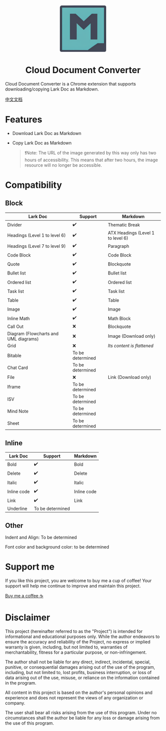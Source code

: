 <p align="center">
  <p align="center">
   <img width="150" height="150" src="apps/chrome-extension/images/icon-128.png" alt="Logo">
  </p>
	<h1 align="center"><b>Cloud Document Converter</b></h1>
</p>

Cloud Document Converter is a Chrome extension that supports downloading/copying Lark Doc as Markdown.

[中文文档](./README_ZH.md)

# Features

- Download Lark Doc as Markdown

- Copy Lark Doc as Markdown

  > ❗Note: The URL of the image generated by this way only has two hours of accessibility. This means that after two hours, the image resource will no longer be accessible.

# Compatibility

## Block

| **Lark Doc**                          | **Support**      | **Markdown**                      |
| ------------------------------------- | ---------------- | --------------------------------- |
| Divider                               | ✔️               | Thematic Break                    |
| Headings (Level 1 to level 6)         | ✔️               | ATX Headings (Level 1 to level 6) |
| Headings (Level 7 to level 9)         | ✔️               | Paragraph                         |
| Code Block                            | ✔️               | Code Block                        |
| Quote                                 | ✔️               | Blockquote                        |
| Bullet list                           | ✔️               | Bullet list                       |
| Ordered list                          | ✔️               | Ordered list                      |
| Task list                             | ✔️               | Task list                         |
| Table                                 | ✔️               | Table                             |
| Image                                 | ✔️               | Image                             |
| Inline Math                           | ✔️               | Math Block                        |
| Call Out                              | ❌               | Blockquote                        |
| Diagram (Flowcharts and UML diagrams) | ❌               | Image (Download only)             |
| Grid                                  | ❌               | _Its content is flattened_        |
| Bitable                               | To be determined |                                   |
| Chat Card                             | To be determined |                                   |
| File                                  | ❌               | Link (Download only)              |
| Iframe                                | To be determined |                                   |
| ISV                                   | To be determined |                                   |
| Mind Note                             | To be determined |                                   |
| Sheet                                 | To be determined |                                   |

## Inline

| **Lark Doc** | **Support**      | **Markdown** |
| ------------ | ---------------- | ------------ |
| Bold         | ✔️               | Bold         |
| Delete       | ✔️               | Delete       |
| Italic       | ✔️               | Italic       |
| Inline code  | ✔️               | Inline code  |
| Link         | ✔️               | Link         |
| Underline    | To be determined |              |

## Other

Indent and Align: To be determined

Font color and background color: to be determined

# Support me

If you like this project, you are welcome to buy me a cup of coffee! Your support will help me continue to improve and maintain this project.

[Buy me a coffee ☕](https://lujunji.vercel.app/about)

# Disclaimer

This project (hereinafter referred to as the "Project") is intended for informational and educational purposes only. While the author endeavors to ensure the accuracy and reliability of the Project, no express or implied warranty is given, including, but not limited to, warranties of merchantability, fitness for a particular purpose, or non-infringement.

The author shall not be liable for any direct, indirect, incidental, special, punitive, or consequential damages arising out of the use of the program, including, but not limited to, lost profits, business interruption, or loss of data arising out of the use, misuse, or reliance on the information contained in the program.

All content in this project is based on the author's personal opinions and experience and does not represent the views of any organization or company.

The user shall bear all risks arising from the use of this program. Under no circumstances shall the author be liable for any loss or damage arising from the use of this program.

